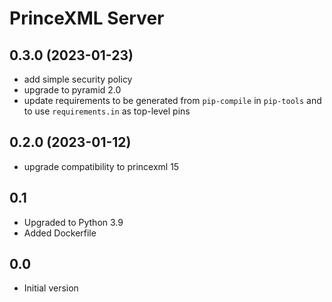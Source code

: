 PrinceXML Server
================

0.3.0 (2023-01-23)
------------------

- add simple security policy
- upgrade to pyramid 2.0
- update requirements to be generated from `pip-compile` in `pip-tools` and to
  use `requirements.in` as top-level pins


0.2.0 (2023-01-12)
------------------

- upgrade compatibility to princexml 15


0.1
---

-  Upgraded to Python 3.9
-  Added Dockerfile


0.0
---

-  Initial version
